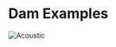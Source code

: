 # Dam Examples

![Acoustic](https://github.com/KratosMultiphysics/Examples/tree/master/dam/use_cases/Acoustic/data/acoustic_post.png)

